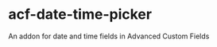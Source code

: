 acf-date-time-picker
====================

An addon for date and time fields in Advanced Custom Fields
